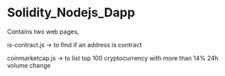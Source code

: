 # Solidity_Nodejs_Dapp
Contains two web pages,


is-contract.js -> to find if an address is contract


coinmarketcap.js -> to list top 100 cryptocurrency with more than 14% 24h volume change
